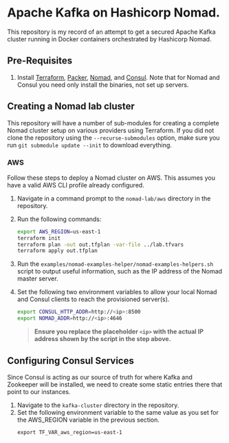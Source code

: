 # Apache Kafka on Hashicorp Nomad.

This repository is my record of an attempt to get a secured Apache Kafka cluster running in Docker containers orchestrated by Hashicorp Nomad.

## Pre-Requisites

1. Install [Terraform](https://terraform.io), [Packer](https://packer.io), [Nomad](https://nomadproject.io), and [Consul](https://consul.io). Note that for Nomad and Consul you need only install the binaries, not set up servers.

## Creating a Nomad lab cluster

This repository will have a number of sub-modules for creating a complete Nomad cluster setup on various providers using Terraform. If you did not clone the repository using the `--recurse-submodules` option, make sure you run `git submodule update --init` to download everything.

### AWS

Follow these steps to deploy a Nomad cluster on AWS. This assumes you have a valid AWS CLI profile already configured.

1. Navigate in a command prompt to the `nomad-lab/aws` directory in the repository.
1. Run the following commands:
   ```bash
   export AWS_REGION=us-east-1
   terraform init
   terraform plan -out out.tfplan -var-file ../lab.tfvars
   terraform apply out.tfplan
   ```
1. Run the `examples/nomad-examples-helper/nomad-examples-helpers.sh` script to output useful information, such as the IP address of the Nomad master server.
1. Set the following two environment variables to allow your local Nomad and Consul clients to reach the provisioned server(s).

   ```bash
   export CONSUL_HTTP_ADDR=http://<ip>:8500
   export NOMAD_ADDR=http://<ip>:4646
   ```

   >**Ensure you replace the placeholder `<ip>` with the actual IP address shown by the script in the step above.**

## Configuring Consul Services

Since Consul is acting as our source of truth for where Kafka and Zookeeper will be installed, we need to create some static entries there that point to our instances.

1. Navigate to the `kafka-cluster` directory in the repository.
1. Set the following environment variable to the same value as you set for the AWS_REGION variable in the previous section.
   ```
   export TF_VAR_aws_region=us-east-1
